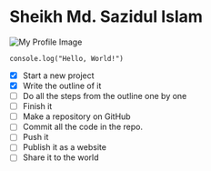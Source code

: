 # Sheikh Md. Sazidul Islam
![My Profile Image](https://avatars.githubusercontent.com/u/96985876?v=4)
```
console.log("Hello, World!")
```
- [x] Start a new project
- [x] Write the outline of it
- [ ] Do all the steps from the outline one by one
- [ ] Finish it
- [ ] Make a repository on GitHub
- [ ] Commit all the code in the repo.
- [ ] Push it
- [ ] Publish it as a website
- [ ] Share it to the world
